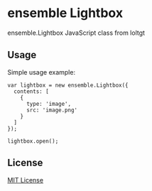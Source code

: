 # ensemble Lightbox

ensemble.Lightbox JavaScript class from loltgt


## Usage

Simple usage example:
```
var lightbox = new ensemble.Lightbox({
  contents: [
    {
      type: 'image',
      src: 'image.png'
    }
  ]
});

lightbox.open();
```


## License

[MIT License](LICENSE)
